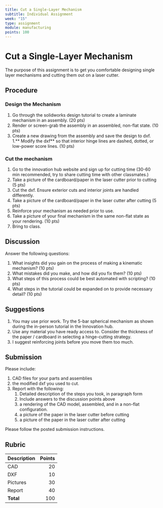 ```yaml
---
title: Cut a Single-Layer Mechanism
subtitle: Individual Assignment
week: "15"
type: assignment
module: manufacturing
points: 100
---
```


#  Cut a Single-Layer Mechanism

The purpose of this assignment is to get you comfortable designing single layer mechanisms and cutting them out on a laser cutter.

## Procedure

### Design the Mechanism
1. Go through the solidworks design tutorial to create a laminate mechanism in an assembly. (20 pts)
1. Render or screen-grab the assembly in an assembled, non-flat state. (10 pts)
1. Create a new drawing from the assembly and save the design to dxf.  
1.** Modify the dxf** so that interior hinge lines are dashed, dotted, or low-power score lines. (10 pts)

### Cut the mechanism
1. Go to the innovation hub website and sign up for cutting time (30-60 min recommended, try to share cutting time with other classmates.)
1. Take a picture of the cardboard/paper in the laser cutter prior to cutting (5 pts)
1. Cut the dxf.  Ensure exterior cuts and interior joints are handled differently.
1. Take a picture of the cardboard/paper in the laser cutter after cutting (5 pts)
1. Reinforce your mechanism as needed prior to use.
1. Take a picture of your final mechanism in the same non-flat state as your rendering. (10 pts)
1. Bring to class.

## Discussion

Answer the following questions:

1. What insights did you gain on the process of making a kinematic mechanism? (10 pts)
1. What mistakes did you make, and how did you fix them? (10 pts)
1. What steps of this process could be best automated with scripting? (10 pts)
1. What steps in the tutorial could be expanded on to provide necessary detail? (10 pts)

## Suggestions

1. You may use prior work. Try the 5-bar spherical mechanism as shown during the in-person tutorial in the Innovation hub.
1. Use any material you have ready access to.  Consider the thickness of the paper / cardboard in selecting a hinge-cutting strategy.
1. I suggest reinforcing joints before you move them too much.


## Submission

Please include:

1. CAD files for your parts and assemblies 
1. the modified dxf you used to cut.
1. Report with the following:
    1. Detailed description of the steps you took, in paragraph form
    1. Include answers to the discussion points above
    1. a rendering of the CAD model, assembled, and in a non-flat configuration.
    1. a picture of the paper in the laser cutter before cutting
    1. a picture of the paper in the laser cutter after cutting
    
Please follow the posted submission instructions.

## Rubric
| Description | Points |
|:------------|-------:|
| CAD         |     20 |
| DXF         |     10 |
| Pictures    |     30 |
| Report      |     40 |
| **Total**   |    100 |


<!--
| References  |        |
-->
